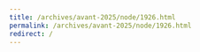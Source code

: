 ```yaml
---
title: /archives/avant-2025/node/1926.html
permalink: /archives/avant-2025/node/1926.html
redirect: /
---
```

